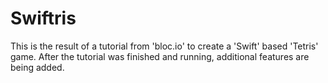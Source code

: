 # Swiftris
This is the result of a tutorial from 'bloc.io' to create a 'Swift' based 'Tetris' game. After the tutorial was finished and running, additional features are being added.
